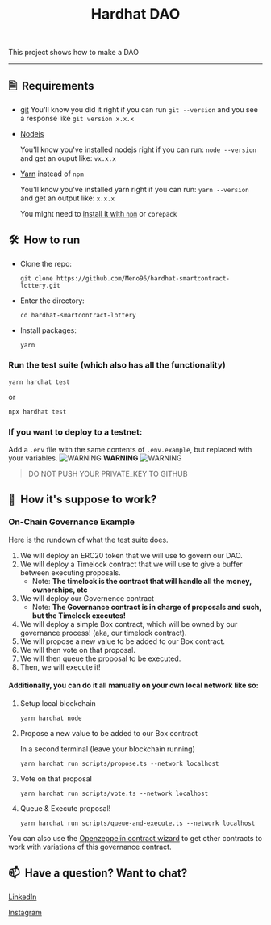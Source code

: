 <h1 align="center">
    Hardhat DAO
</h1>

<br/>

This project shows how to make a DAO

<hr/>

## 🗎&nbsp; Requirements
- [git](https://git-scm.com/book/en/v2/Getting-Started-Installing-Git)
    You'll know you did it right if you can run `git --version` and you see a response like `git version x.x.x`
    
- [Nodejs](https://nodejs.org/en/)

    You'll know you've installed nodejs right if you can run: `node --version` and get an ouput like: `vx.x.x`
- [Yarn](https://yarnpkg.com/getting-started/install) instead of `npm`
   
   You'll know you've installed yarn right if you can run: `yarn --version` and get an output like: `x.x.x`
   
   You might need to [install it with `npm`](https://classic.yarnpkg.com/lang/en/docs/install/) or `corepack`

## 🛠️&nbsp; How to run
- Clone the repo:
    ```
    git clone https://github.com/Meno96/hardhat-smartcontract-lottery.git
    ```
- Enter the directory:
    ```
    cd hardhat-smartcontract-lottery
    ```
- Install packages:
    ```
    yarn
    ```

### Run the test suite (which also has all the functionality)

  ```
  yarn hardhat test
  ```
or

  ```
  npx hardhat test
  ```

### If you want to deploy to a testnet:

Add a `.env` file with the same contents of `.env.example`, but replaced with your variables.
![WARNING](https://via.placeholder.com/15/f03c15/000000?text=+) **WARNING** ![WARNING](https://via.placeholder.com/15/f03c15/000000?text=+)
> DO NOT PUSH YOUR PRIVATE_KEY TO GITHUB


## 🚀&nbsp; How it's suppose to work?

### On-Chain Governance Example

Here is the rundown of what the test suite does. 

1. We will deploy an ERC20 token that we will use to govern our DAO.
2. We will deploy a Timelock contract that we will use to give a buffer between executing proposals.
   - Note: **The timelock is the contract that will handle all the money, ownerships, etc**
3. We will deploy our Governence contract 
   - Note: **The Governance contract is in charge of proposals and such, but the Timelock executes!**
4. We will deploy a simple Box contract, which will be owned by our governance process! (aka, our timelock contract).
5. We will propose a new value to be added to our Box contract.
6. We will then vote on that proposal.
7. We will then queue the proposal to be executed.
8. Then, we will execute it!

#### Additionally, you can do it all manually on your own local network like so:

1. Setup local blockchain 

    ```
    yarn hardhat node
    ```

2. Propose a new value to be added to our Box contract

    In a second terminal (leave your blockchain running)

    ```
    yarn hardhat run scripts/propose.ts --network localhost
    ```

3. Vote on that proposal

    ```
    yarn hardhat run scripts/vote.ts --network localhost
    ```

4. Queue & Execute proposal!

    ```
    yarn hardhat run scripts/queue-and-execute.ts --network localhost
    ```

You can also use the [Openzeppelin contract wizard](https://wizard.openzeppelin.com/#governor) to get other contracts to work with variations of this governance contract. 

## 📫&nbsp; Have a question? Want to chat? 

[LinkedIn](https://www.linkedin.com/in/daniele-menin/)

[Instagram](https://www.instagram.com/danielemeno96/)

